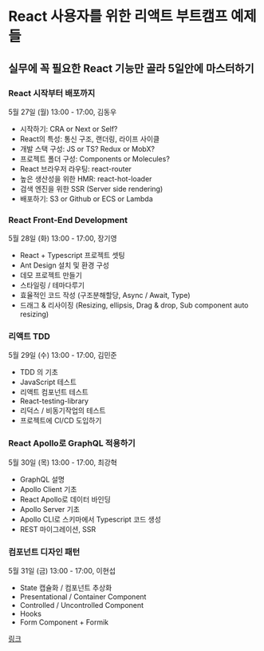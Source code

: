 # React 사용자를 위한 리액트 부트캠프 예제들

## 실무에 꼭 필요한 React 기능만 골라 5일안에 마스터하기

### React 시작부터 배포까지 
5월 27일 (월) 13:00 - 17:00, 김동우 

- 시작하기: CRA or Next or Self?
- React의 특성: 통신 구조, 랜더링, 라이프 사이클
- 개발 스택 구성: JS or TS? Redux or MobX?
- 프로젝트 폴더 구성: Components or Molecules?
- React 브라우저 라우팅: react-router
- 높은 생산성을 위한 HMR: react-hot-loader
- 검색 엔진을 위한 SSR (Server side rendering)
- 배포하기: S3 or Github or ECS or Lambda

### React Front-End Development
5월 28일 (화) 13:00 - 17:00, 장기영 

- React + Typescript 프로젝트 셋팅
- Ant Design 설치 및 환경 구성
- 데모 프로젝트 만들기
- 스타일링 / 테마다루기
- 효율적인 코드 작성 (구조분해할당, Async / Await, Type)
- 드래그 & 리사이징 (Resizing, ellipsis, Drag & drop, Sub component auto resizing)

### 리액트 TDD
5월 29일 (수) 13:00 - 17:00, 김민준 

- TDD 의 기초
- JavaScript 테스트
- 리액트 컴포넌트 테스트
- React-testing-library
- 리덕스 / 비동기작업의 테스트
- 프로젝트에 CI/CD 도입하기

### React Apollo로 GraphQL 적용하기
5월 30일 (목) 13:00 - 17:00, 최강혁

- GraphQL 설명
- Apollo Client 기초
- React Apollo로 데이터 바인딩
- Apollo Server 기초
- Apollo CLI로 스키마에서 Typescript 코드 생성
- REST 마이그레이션, SSR

### 컴포넌트 디자인 패턴
5월 31일 (금) 13:00 - 17:00, 이현섭

- State 캡슐화 / 컴포넌트 추상화
- Presentational / Container Component
- Controlled / Uncontrolled Component
- Hooks
- Form Component + Formik

[링크](https://innovationlab190527class.splashthat.com/?gz=7d04db1d4fae3f80e614fd9991793371&guest-access-hash=MzQwMDUyMnwyMzUwMzQwNzR8MTU1ODY2NTAwNTs2YTdhMjcwZmYwNWIwMzhlMDc2NzFkNGNlOTBjODgwN2I3NDU0NGU4ODQxZDdiMmRkNTJjNzMzMWY2M2Q4MDA4)
